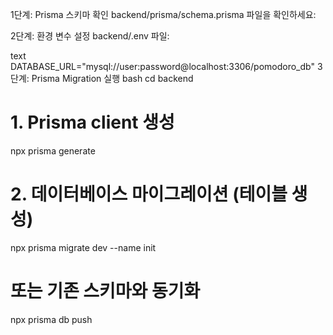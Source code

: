 1단계: Prisma 스키마 확인
backend/prisma/schema.prisma 파일을 확인하세요:


2단계: 환경 변수 설정
backend/.env 파일:

text
DATABASE_URL="mysql://user:password@localhost:3306/pomodoro_db"
3단계: Prisma Migration 실행
bash
cd backend

# 1. Prisma client 생성
npx prisma generate

# 2. 데이터베이스 마이그레이션 (테이블 생성)
npx prisma migrate dev --name init

# 또는 기존 스키마와 동기화
npx prisma db push
